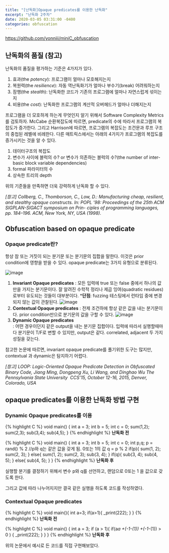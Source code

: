 ```yaml
---
title: "[난독화]Opaque predicates를 이용한 난독화"
excerpt: "난독화 2주차"
date: 2020-03-05 03:31:00 -0400
categories: obfuscation
---
```


https://github.com/yonniii/miniC_obfuscation

## 난독화의 품질 (참고)
난독화의 품질을 평가하는 기준은 4가지가 있다. 
1. 효과(the _potency_): 프로그램이 얼마나 모호해지는지
2. 복원력(the _resilience_): 자동 역난독화기가 얼마나 부수기(break) 어려워하는지
3. 잠행(the _stealth_): 난독화한 코드가 기존의 프로그램에 얼마나 자연스럽게 섞이는지
4. 비용(the _cost_): 난독화한 프로그램의 계산적 오버헤드가 얼마나 더해지는지

프로그램을 더 모호하게 하는게 무엇인지 알기 위해서 Software Complexity Metrics를 검토하자.
McCabe 순환복잡도에 따르면, predicate의 수에 따라서 프로그램의 복잡도가 증가한다. 그리고 Harrison에 따르면, 프로그램의 복잡도는 조건문과 루프 구조의 중첩된 레벨에 비례한다.
다른 매트릭스에서는 아래의 4가지가 프로그램의 복잡도를 증가시키는 것을 알 수 있다.
1. 데이터구조의 복잡도
2. 변수가 사이에 블럭의 수? or 변수가 의존하는 블럭의 수?(the number of inter-basic block variable dependencies)
3. formal 파라미터의 수
4. 상속한 트리의 depth

위의 기준들을 만족하면 더욱 강력하게 난독화 할 수 있다.

_[참고] Collberg, C., Thomborson, C., Low, D.: Manufacturing cheap, resilient, and stealthy opaque constructs. In: POPL ’98: Proceedings of the 25th ACM SIGPLAN-SIGACT symposium on Prin- ciples of programming languages, pp. 184–196. ACM, New York, NY, USA (1998)._


## Obfuscation based on opaque predicate
### Opaque predicate란?
항상 참 또는 거짓이 되는 분기문 또는 분기문의 집합을 말한다. 이것은 prior condition에 영향을 받을 수 있다.
opaque predicate는 3가지 유형으로 분류된다.

![image](https://user-images.githubusercontent.com/33623107/76013114-c846cd00-5f5a-11ea-8db4-51c656d47b15.png)
1. **Invariant Opaque predicates**
    : 모든 입력에 true 또는 false 중에서 하나의 값만을 가지는 분기문이다.
    잘 알려진 수학적 정리나 제곱 잉여(quadratic residues)로부터 유도되는 것들이 대부분이다.
     ***단점**: fuzzing 테스팅에서 런타임 중에 변경되지 않는 값이 관찰된다.
![image](https://user-images.githubusercontent.com/33623107/76013519-5753e500-5f5b-11ea-80d0-80f261ad18de.png)
2. **Contextual Opaque predicates**
    : 전제 조건하에 항상 같은 값을 내는 분기문이다. prior condition만으로 분기문의 값을 구할 수 있다.
![image](https://user-images.githubusercontent.com/33623107/76015050-f548af00-5f5d-11ea-8084-ed9d53ce3def.png)
3. **Dynamic Opaque predicates**    
    : 어떤 경우이던지 같은 output을 내는 분기문 집합이다.
    입력에 따라서 실행할때마다 분기문이 T/F로 변할 수 있지만, output은 같다.
    correlated, adjacent 두 가지 성질을 갖는다.

참고한 논문에 따르면, invariant opaque predicate를 풀기위한 도구는 많지만, contextual 과 dynamic은 탐지하기 어렵다.

_[참고] LOOP: Logic-Oriented Opaque Predicate Detection in Obfuscated Binary Code, Jiang Ming, Dongpeng Xu, Li Wang, and Dinghao Wu The Pennsylvania State University  CCS’15, October 12-16, 2015, Denver, Colorado, USA_


## opaque predicates를 이용한 난독화 방법 구현

### **Dynamic Opaque predicates를 이용**

{% highlight C %}
void main() {
    int a = 3;
    int b = 5;
    int c = 0;
    sum(1,2);
    sum(2,3);
    sub(3,4);
    sub(4,5);
}
{% endhighlight %}
**난독화 전**

{% highlight C %}
void main()
{
	int a = 3;
	int b = 5;
	int c = 0;
	int p,q;
	p = rand() % 2 //p와 q는 같은 값을 갖게 됨. 0또는 1의 값
	q = p % 2
	if(p){
		sum(1, 2);
		sum(2, 3);
	} else{ 
		sum(1, 2);
		sum(2, 3);
		sub(3, 4);
	}
	if(q){
		sub(3, 4);
		sub(4, 5);
	} else{ 
		sub(4, 5);
	}
}
{% endhighlight %}
**난독화 후**

실행할 분기를 결정하기 위해서 변수 p와 q를 선언하고, 랜덤으로 0또는 1 을 값으로 갖도록 한다.

그리고 값에 따라 나누어지지만 결국 같은 실행을 하도록 코드를 작성하였다.

### **Contextual Opaque predicates**

{% highlight C %}
void main(){
    int a=3;
    if(a>1){
        _print(222);
    }
}
{% endhighlight %}
**난독화 전**

{% highlight C %}
void main()
{
	int a = 3;
    if (a > 1){
        if(a*a +(-1-(1)) +(-1*-(1)) > 0 )
        {
            _print(222);
        }
    }
}
{% endhighlight %}
**난독화 후**

위의 논문에서 예시로 든 코드를 직접 구현해보았다.